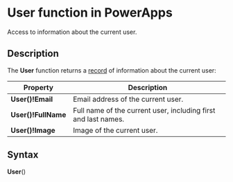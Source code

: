 <properties
	pageTitle="PowerApps: User function"
	description="Reference information for the User function in PowerApps, including syntax and examples"
	services=""
	suite="powerapps"
	documentationCenter="na"
	authors="gregli-msft"
	manager="dwrede"
	editor=""
	tags=""/>

<tags
   ms.service="powerapps"
   ms.devlang="na"
   ms.topic="article"
   ms.tgt_pltfrm="na"
   ms.workload="na"
   ms.date="11/07/2015"
   ms.author="gregli"/>

# User function in PowerApps #

Access to information about the current user.

## Description ##

The **User** function returns a [record](working-with-tables.md#records) of information about the current user:

| Property | Description |
|----------|-------------|
| **User()!Email** | Email address of the current user. |
| **User()!FullName** | Full name of the current user, including first and last names. |
| **User()!Image** | Image of the current user. |

## Syntax ##

**User**()




